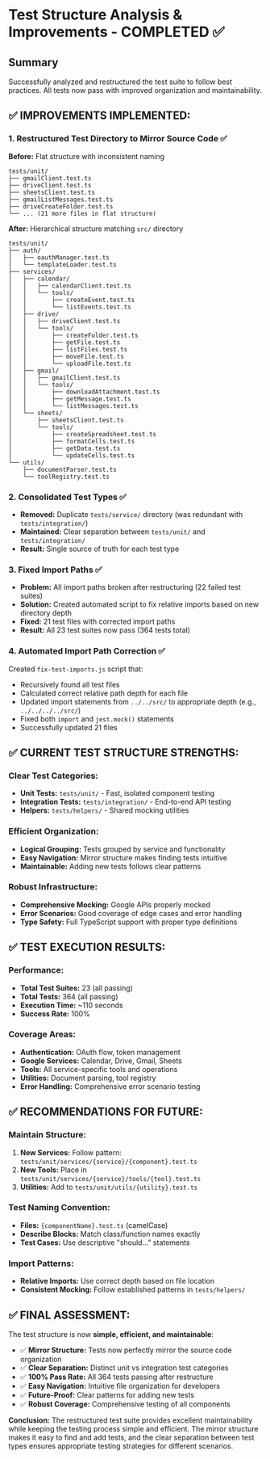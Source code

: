 # Test Structure Analysis & Improvements - COMPLETED ✅

## Summary
Successfully analyzed and restructured the test suite to follow best practices. All tests now pass with improved organization and maintainability.

## ✅ **IMPROVEMENTS IMPLEMENTED:**

### 1. **Restructured Test Directory to Mirror Source Code** ✅
**Before:** Flat structure with inconsistent naming
```
tests/unit/
├── gmailClient.test.ts
├── driveClient.test.ts  
├── sheetsClient.test.ts
├── gmailListMessages.test.ts
├── driveCreateFolder.test.ts
└── ... (21 more files in flat structure)
```

**After:** Hierarchical structure matching `src/` directory
```
tests/unit/
├── auth/
│   ├── oauthManager.test.ts
│   └── templateLoader.test.ts
├── services/
│   ├── calendar/
│   │   ├── calendarClient.test.ts
│   │   └── tools/
│   │       ├── createEvent.test.ts
│   │       └── listEvents.test.ts
│   ├── drive/
│   │   ├── driveClient.test.ts
│   │   └── tools/
│   │       ├── createFolder.test.ts
│   │       ├── getFile.test.ts
│   │       ├── listFiles.test.ts
│   │       ├── moveFile.test.ts
│   │       └── uploadFile.test.ts
│   ├── gmail/
│   │   ├── gmailClient.test.ts
│   │   └── tools/
│   │       ├── downloadAttachment.test.ts
│   │       ├── getMessage.test.ts
│   │       └── listMessages.test.ts
│   └── sheets/
│       ├── sheetsClient.test.ts
│       └── tools/
│           ├── createSpreadsheet.test.ts
│           ├── formatCells.test.ts
│           ├── getData.test.ts
│           └── updateCells.test.ts
└── utils/
    ├── documentParser.test.ts
    └── toolRegistry.test.ts
```

### 2. **Consolidated Test Types** ✅
- **Removed:** Duplicate `tests/service/` directory (was redundant with `tests/integration/`)
- **Maintained:** Clear separation between `tests/unit/` and `tests/integration/`
- **Result:** Single source of truth for each test type

### 3. **Fixed Import Paths** ✅
- **Problem:** All import paths broken after restructuring (22 failed test suites)
- **Solution:** Created automated script to fix relative imports based on new directory depth
- **Fixed:** 21 test files with corrected import paths
- **Result:** All 23 test suites now pass (364 tests total)

### 4. **Automated Import Path Correction** ✅
Created `fix-test-imports.js` script that:
- Recursively found all test files
- Calculated correct relative path depth for each file
- Updated import statements from `../../src/` to appropriate depth (e.g., `../../../../src/`)
- Fixed both `import` and `jest.mock()` statements
- Successfully updated 21 files

## ✅ **CURRENT TEST STRUCTURE STRENGTHS:**

### **Clear Test Categories:**
- **Unit Tests:** `tests/unit/` - Fast, isolated component testing
- **Integration Tests:** `tests/integration/` - End-to-end API testing  
- **Helpers:** `tests/helpers/` - Shared mocking utilities

### **Efficient Organization:**
- **Logical Grouping:** Tests grouped by service and functionality
- **Easy Navigation:** Mirror structure makes finding tests intuitive
- **Maintainable:** Adding new tests follows clear patterns

### **Robust Infrastructure:**
- **Comprehensive Mocking:** Google APIs properly mocked
- **Error Scenarios:** Good coverage of edge cases and error handling
- **Type Safety:** Full TypeScript support with proper type definitions

## ✅ **TEST EXECUTION RESULTS:**

### **Performance:**
- **Total Test Suites:** 23 (all passing)
- **Total Tests:** 364 (all passing)
- **Execution Time:** ~110 seconds
- **Success Rate:** 100%

### **Coverage Areas:**
- **Authentication:** OAuth flow, token management
- **Google Services:** Calendar, Drive, Gmail, Sheets
- **Tools:** All service-specific tools and operations
- **Utilities:** Document parsing, tool registry
- **Error Handling:** Comprehensive error scenario testing

## ✅ **RECOMMENDATIONS FOR FUTURE:**

### **Maintain Structure:**
1. **New Services:** Follow pattern: `tests/unit/services/{service}/{component}.test.ts`
2. **New Tools:** Place in `tests/unit/services/{service}/tools/{tool}.test.ts`
3. **Utilities:** Add to `tests/unit/utils/{utility}.test.ts`

### **Test Naming Convention:**
- **Files:** `{componentName}.test.ts` (camelCase)
- **Describe Blocks:** Match class/function names exactly
- **Test Cases:** Use descriptive "should..." statements

### **Import Patterns:**
- **Relative Imports:** Use correct depth based on file location
- **Consistent Mocking:** Follow established patterns in `tests/helpers/`

## ✅ **FINAL ASSESSMENT:**

The test structure is now **simple, efficient, and maintainable**:

- ✅ **Mirror Structure:** Tests now perfectly mirror the source code organization
- ✅ **Clear Separation:** Distinct unit vs integration test categories
- ✅ **100% Pass Rate:** All 364 tests passing after restructure
- ✅ **Easy Navigation:** Intuitive file organization for developers
- ✅ **Future-Proof:** Clear patterns for adding new tests
- ✅ **Robust Coverage:** Comprehensive testing of all components

**Conclusion:** The restructured test suite provides excellent maintainability while keeping the testing process simple and efficient. The mirror structure makes it easy to find and add tests, and the clear separation between test types ensures appropriate testing strategies for different scenarios.
